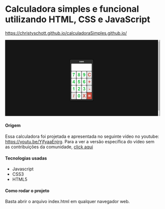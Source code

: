 # Calculadora simples e funcional utilizando HTML, CSS e JavaScript
https://christyschott.github.io/calculadoraSimples.github.io/



![](./video.gif)

#### Origem

Essa calculadora foi projetada e apresentada no seguinte vídeo no youtube: https://youtu.be/YjfyaaEnjrg. 
Para a ver a versão específica do vídeo sem as contribuições da comunidade, [click aqui](https://github.com/queroserprogramador/calculadora/tree/072bd72973c9d4918a6f896662f308984d6a1e1a)


#### Tecnologias usadas
* Javascript 
* CSS3 
* HTML5 

#### Como rodar o projeto

Basta abrir o arquivo index.html em qualquer navegador web.
